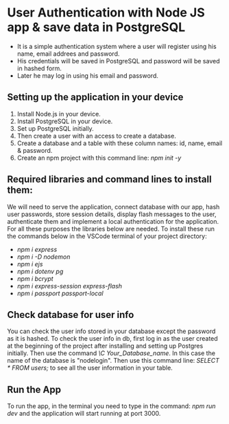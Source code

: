 # User Authentication with Node JS app & save data in PostgreSQL

- It is a simple authentication system where a user will register using his name, email addrees and password.
- His credentials will be saved in PostgreSQL and password will be saved in hashed form.
- Later he may log in using his email and password.

## Setting up the application in your device

1. Install Node.js in your device.
2. Install PostgreSQL in your device.
3. Set up PostgreSQL initially.
4. Then create a user with an access to create a database.
5. Create a database and a table with these column names: id, name, email & password.
6. Create an npm project with this command line: *npm init -y*

## Required libraries and command lines to install them:
We will need to serve the application, connect database with our app, hash user passwords, store session details, display flash messages to the user, authenticate them and implement a local authentication for the application. For all these purposes the libraries below are needed. To install these run the commands below in the VSCode terminal of your project directory:

- *npm i express*
- *npm i -D nodemon*
- *npm i ejs*
- *npm i dotenv pg*
- *npm i bcrypt*
- *npm i express-session express-flash*
- *npm i passport passport-local*

## Check database for user info
You can check the user info stored in your database except the password as it is hashed. To check the user info in db, first log in as the user created at the beginning of the project after installing and setting up Postgres initially. Then use the command *\C Your_Database_name*. In this case the name of the database is "nodelogin". Then use this command line: *SELECT * FROM users;* to see all the user information in your table.

## Run the App
To run the app, in the terminal you need to type in the command: *npm run dev* and the application will start running at port 3000.

